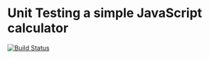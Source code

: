 # Unit Testing a simple JavaScript calculator

[![Build Status](https://travis-ci.org/andrewl64/jasmine-ci.svg?branch=master)](https://travis-ci.org/andrewl64/jasmine-ci)

